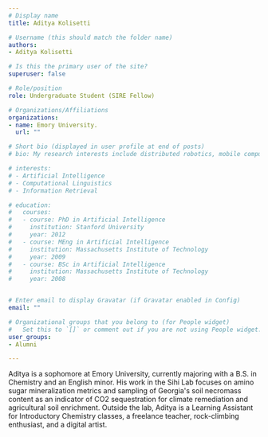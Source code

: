 ```yaml
---
# Display name
title: Aditya Kolisetti

# Username (this should match the folder name)
authors:
- Aditya Kolisetti

# Is this the primary user of the site?
superuser: false

# Role/position
role: Undergraduate Student (SIRE Fellow)

# Organizations/Affiliations
organizations:
- name: Emory University.
  url: ""

# Short bio (displayed in user profile at end of posts)
# bio: My research interests include distributed robotics, mobile computing and programmable matter.

# interests:
# - Artificial Intelligence
# - Computational Linguistics
# - Information Retrieval

# education:
#   courses:
#   - course: PhD in Artificial Intelligence
#     institution: Stanford University
#     year: 2012
#   - course: MEng in Artificial Intelligence
#     institution: Massachusetts Institute of Technology
#     year: 2009
#   - course: BSc in Artificial Intelligence
#     institution: Massachusetts Institute of Technology
#     year: 2008


# Enter email to display Gravatar (if Gravatar enabled in Config)
email: ""

# Organizational groups that you belong to (for People widget)
#   Set this to `[]` or comment out if you are not using People widget.
user_groups:
- Alumni

---
```


Aditya is a sophomore at Emory University, currently majoring with a B.S. in Chemistry and an English minor. His work in the Sihi Lab focuses on amino sugar mineralization metrics and sampling of Georgia's soil necromass content as an indicator of CO2 sequestration for climate remediation and agricultural soil enrichment. Outside the lab, Aditya is a Learning Assistant for Introductory Chemistry classes, a freelance teacher, rock-climbing enthusiast, and a digital artist.

